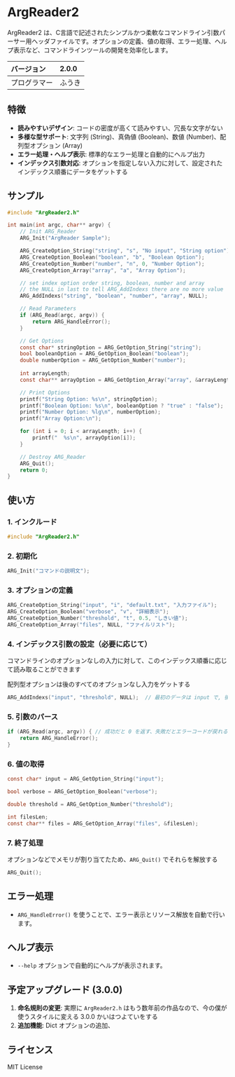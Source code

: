 # ArgReader2

ArgReader2 は、C言語で記述されたシンプルかつ柔軟なコマンドライン引数パーサー用ヘッダファイルです。オプションの定義、値の取得、エラー処理、ヘルプ表示など、コマンドラインツールの開発を効率化します。

| バージョン	| 2.0.0		|
|:--------------|:--------------|
| プログラマー	| ふうき		|

## 特徴

- **読みやすいデザイン**: コードの密度が高くて読みやすい、冗長な文字がない
- **多様な型サポート**: 文字列 (String)、真偽値 (Boolean)、数値 (Number)、配列型オプション (Array)
- **エラー処理・ヘルプ表示**: 標準的なエラー処理と自動的にヘルプ出力
- **インデックス引数対応**: オプションを指定しない入力に対して、設定されたインデックス順番にデータをゲットする

## サンプル

```c
#include "ArgReader2.h"

int main(int argc, char** argv) {
	// Init ARG_Reader
	ARG_Init("ArgReader Sample");

    ARG_CreateOption_String("string", "s", "No input", "String option"); // fullname, shortname, defaultvalue, description
    ARG_CreateOption_Boolean("boolean", "b", "Boolean Option");          // fullname, shortname, description
    ARG_CreateOption_Number("number", "n", 0, "Number Option");          // fullname, shortname, defaultvalue, description
	ARG_CreateOption_Array("array", "a", "Array Option");                // fullname, shortname, description

    // set index option order string, boolean, number and array
    // the NULL in last to tell ARG_AddIndexs there are no more value
	ARG_AddIndexs("string", "boolean", "number", "array", NULL);

	// Read Parameters
	if (ARG_Read(argc, argv)) {
		return ARG_HandleError();
	}

	// Get Options
	const char* stringOption = ARG_GetOption_String("string");
	bool booleanOption = ARG_GetOption_Boolean("boolean");
	double numberOption = ARG_GetOption_Number("number");
	
	int arrayLength;
	const char** arrayOption = ARG_GetOption_Array("array", &arrayLength);

	// Print Options
	printf("String Option: %s\n", stringOption);
	printf("Boolean Option: %s\n", booleanOption ? "true" : "false");
	printf("Number Option: %lg\n", numberOption);
	printf("Array Option:\n");

	for (int i = 0; i < arrayLength; i++) {
		printf("  %s\n", arrayOption[i]);
	}

	// Destroy ARG_Reader
	ARG_Quit();
	return 0;
}
```

## 使い方

### 1. インクルード

```c
#include "ArgReader2.h"
```

### 2. 初期化

```c
ARG_Init("コマンドの説明文");
```

### 3. オプションの定義

```c
ARG_CreateOption_String("input", "i", "default.txt", "入力ファイル");
ARG_CreateOption_Boolean("verbose", "v", "詳細表示");
ARG_CreateOption_Number("threshold", "t", 0.5, "しきい値");
ARG_CreateOption_Array("files", NULL, "ファイルリスト");
```

### 4. インデックス引数の設定（必要に応じて）

コマンドラインのオプションなしの入力に対して、このインデックス順番に応じて読み取ることができます

配列型オプションは後のすべてのオプションなし入力をゲットする

```c
ARG_AddIndexs("input", "threshold", NULL);	// 最初のデータは input で, 後は threshold, 最後は NULL でもう設定するオプションがないと示す
```

### 5. 引数のパース

```c
if (ARG_Read(argc, argv)) {	// 成功だと 0 を返す、失敗だとエラーコードが戻れる、ARG_privateStatus にも保存される
    return ARG_HandleError();
}
```

### 6. 値の取得

```c
const char* input = ARG_GetOption_String("input");

bool verbose = ARG_GetOption_Boolean("verbose");

double threshold = ARG_GetOption_Number("threshold");

int filesLen;
const char** files = ARG_GetOption_Array("files", &filesLen);
```

### 7. 終了処理

オプションなどでメモリが割り当てたため、`ARG_Quit()` でそれらを解放する

```c
ARG_Quit();
```

## エラー処理

- `ARG_HandleError()` を使うことで、エラー表示とリソース解放を自動で行います。

## ヘルプ表示

- `--help` オプションで自動的にヘルプが表示されます。

## 予定アップグレード (3.0.0)

1. **命名規則の変更**: 実際に `ArgReader2.h` はもう数年前の作品なので、今の僕が使うスタイルに変える 3.0.0 かいはつよていをする
2. **追加機能**: Dict オプションの追加、

## ライセンス

MIT License
